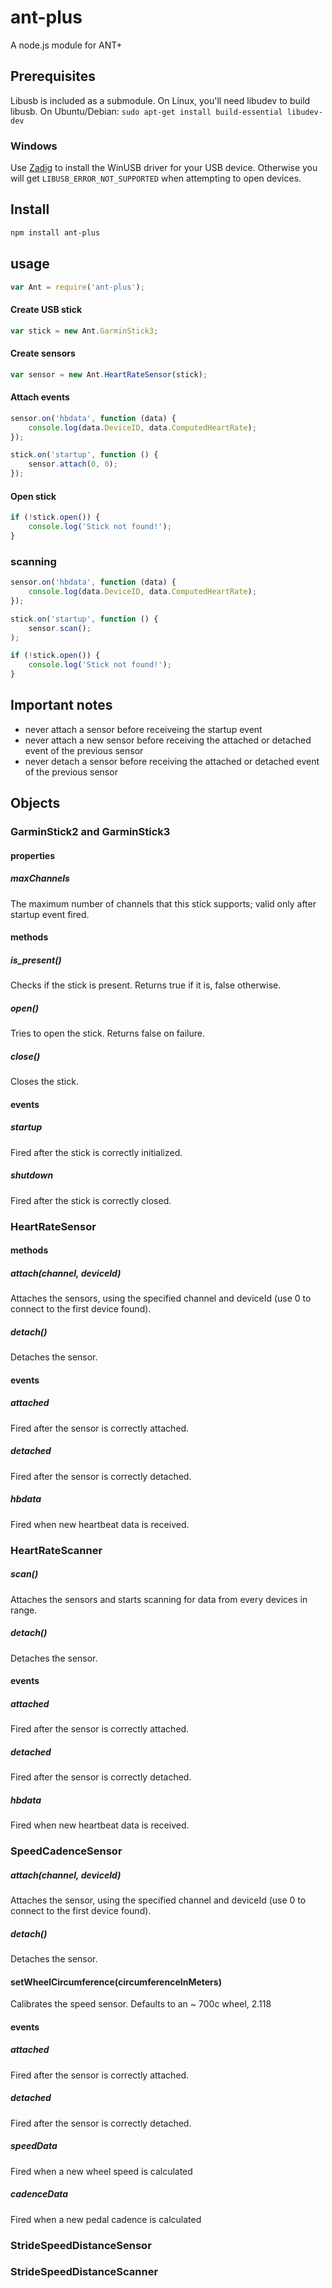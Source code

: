 # ant-plus

A node.js module for ANT+

## Prerequisites

Libusb is included as a submodule. On Linux, you'll need libudev to build libusb. On Ubuntu/Debian: `sudo apt-get install build-essential libudev-dev`

### Windows

Use [Zadig](http://sourceforge.net/projects/libwdi/files/zadig/) to install the WinUSB driver for your USB device. Otherwise you will get `LIBUSB_ERROR_NOT_SUPPORTED` when attempting to open devices.

## Install

```sh
npm install ant-plus
```

## usage

```javascript
var Ant = require('ant-plus');
```

#### Create USB stick

```javascript
var stick = new Ant.GarminStick3;
```

#### Create sensors

```javascript
var sensor = new Ant.HeartRateSensor(stick);
```

#### Attach events

```javascript
sensor.on('hbdata', function (data) {
    console.log(data.DeviceID, data.ComputedHeartRate);
});

stick.on('startup', function () {
    sensor.attach(0, 0);
});
```

#### Open stick

```javascript
if (!stick.open()) {
    console.log('Stick not found!');
}
```

### scanning

```javascript
sensor.on('hbdata', function (data) {
    console.log(data.DeviceID, data.ComputedHeartRate);
});

stick.on('startup', function () {
    sensor.scan();
);

if (!stick.open()) {
    console.log('Stick not found!');
}
```

## Important notes

* never attach a sensor before receiveing the startup event
* never attach a new sensor before receiving the attached or detached event of the previous sensor
* never detach a sensor before receiving the attached or detached event of the previous sensor

## Objects

### GarminStick2 and GarminStick3

#### properties

##### maxChannels

The maximum number of channels that this stick supports; valid only after startup event fired.

#### methods

##### is_present()

Checks if the stick is present. Returns true if it is, false otherwise.

##### open()

Tries to open the stick. Returns false on failure.

##### close()

Closes the stick.

#### events

##### startup

Fired after the stick is correctly initialized.

##### shutdown

Fired after the stick is correctly closed.

### HeartRateSensor

#### methods

##### attach(channel, deviceId)

Attaches the sensors, using the specified channel and deviceId (use 0 to connect to the first device found).

##### detach()

Detaches the sensor.

#### events

##### attached

Fired after the sensor is correctly attached.

##### detached

Fired after the sensor is correctly detached.

##### hbdata

Fired when new heartbeat data is received.

### HeartRateScanner

##### scan()

Attaches the sensors and starts scanning for data from every devices in range.

##### detach()

Detaches the sensor.

#### events

##### attached

Fired after the sensor is correctly attached.

##### detached

Fired after the sensor is correctly detached.

##### hbdata

Fired when new heartbeat data is received.

### SpeedCadenceSensor

##### attach(channel, deviceId)

Attaches the sensor, using the specified channel and deviceId (use 0 to connect to the first device found).

##### detach()

Detaches the sensor.

#### setWheelCircumference(circumferenceInMeters)

Calibrates the speed sensor. Defaults to an ~ 700c wheel, 2.118

#### events

##### attached

Fired after the sensor is correctly attached.

##### detached

Fired after the sensor is correctly detached.

##### speedData

Fired when a new wheel speed is calculated

##### cadenceData

Fired when a new pedal cadence is calculated

### StrideSpeedDistanceSensor

### StrideSpeedDistanceScanner
